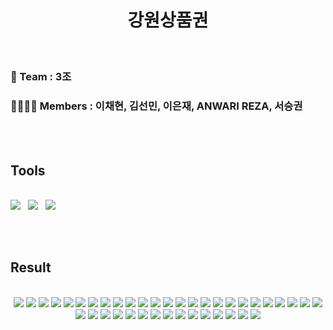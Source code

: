 <div>
  <!-- Title -->
  <div align='center'>
    <h1>강원상품권</h1>
  </div>

  <br>

  <!-- Team -->
  <h3> 🦄 Team : 3조 </h3>
  <h3> 👨‍👩‍👧‍👦 Members : 이채현, 김선민, 이은재, ANWARI REZA, 서승권 </h3>

  <br><br>

  <!-- Tools -->
  <h2> Tools </h2>
  <br>
  <div>
    <img src="https://img.shields.io/badge/androidstudio-3DDC84?style=for-the-badge&logo=androidstudio&logoColor=white"/>&nbsp&nbsp
    <img src="https://img.shields.io/badge/dart-0175C2?style=for-the-badge&logo=dart&logoColor=white"/>&nbsp&nbsp
    <img src="https://img.shields.io/badge/flutter-02569B?style=for-the-badge&logo=flutter&logoColor=white"/>&nbsp&nbsp
  </div>
  
  <br><br>

  <!-- Result Presentation -->
  <h2> Result </h2>
  <br>
  <div align="center">
    <img src="https://github.com/user-attachments/assets/5fa8ea70-0152-4dc3-a53c-c34b6fee4dc2"/>
    <img src="https://github.com/user-attachments/assets/3b8dc436-b7ec-40f0-bad6-ed2335fb956f"/>
    <img src="https://github.com/user-attachments/assets/b2fd02fd-bf92-4fab-aa68-494ac8ecb276"/>
    <img src="https://github.com/user-attachments/assets/d8830b97-8685-41be-aee7-9f277863c733"/>
    <img src="https://github.com/user-attachments/assets/d1141886-f673-46d3-83f1-e93cdf64fbab"/>
    <img src="https://github.com/user-attachments/assets/1418bce7-c5a8-4749-b148-a7c09df050c3"/>
    <img src="https://github.com/user-attachments/assets/8d97f619-30f3-423e-95c3-c8e243058341"/>
    <img src="https://github.com/user-attachments/assets/87574398-4bc0-44da-894f-3fa1ad15476d"/>
    <img src="https://github.com/user-attachments/assets/e75e504b-968a-4cba-a54d-51a46a6a4d4b"/>
    <img src="https://github.com/user-attachments/assets/19b4ba4b-d88e-45c9-9ad6-9d22138bd886"/>
    <img src="https://github.com/user-attachments/assets/792d903d-8fce-41eb-9ea3-a867f79cbcf5"/>
    <img src="https://github.com/user-attachments/assets/50abf59c-ddb6-41f6-85d7-47bc93ae9861"/>
    <img src="https://github.com/user-attachments/assets/cc5606b9-589a-4d20-847e-6306a30e161e"/>
    <img src="https://github.com/user-attachments/assets/0a3a36ca-d55a-46a8-a76f-0f27a8da7bda"/>
    <img src="https://github.com/user-attachments/assets/bdd4e814-de2e-4d52-bb86-ec57ab09b8e5"/>
    <img src="https://github.com/user-attachments/assets/bd0f0f43-0d72-4b9d-9852-4ba9fd5615fe"/>
    <img src="https://github.com/user-attachments/assets/e3f3ea6b-e213-4894-8fba-03f8f7c21383"/>
    <img src="https://github.com/user-attachments/assets/ee04daf4-5dc8-4a5f-b729-88a123398cbb"/>
    <img src="https://github.com/user-attachments/assets/ca06b49b-c37c-4cc3-a126-4f7b07042a0d"/>
    <img src="https://github.com/user-attachments/assets/31029527-a7d2-4e5e-ae3a-28c4a11a93a1"/>
    <img src="https://github.com/user-attachments/assets/76812a9d-bd5f-4648-bd1e-4df15e4a9615"/>
    <img src="https://github.com/user-attachments/assets/2d4aefa0-35eb-42ba-9b1f-dc54991b136f"/>
    <img src="https://github.com/user-attachments/assets/e4ddade2-748b-45fe-8968-1ef938318609"/>
    <img src="https://github.com/user-attachments/assets/9e6a5f86-9c5b-474e-9d16-63353bf20471"/>
    <img src="https://github.com/user-attachments/assets/2fad2dac-6c16-4893-bafa-2a3b18ba1741"/>
    <img src="https://github.com/user-attachments/assets/fad56772-893f-4333-a0bf-6ed45eb42e87"/>
    <img src="https://github.com/user-attachments/assets/7cbffa63-81b3-4e80-9da6-0905dd6d0d0f"/>
    <img src="https://github.com/user-attachments/assets/8e4d405b-d872-4506-8143-1028caf46d1d"/>
    <img src="https://github.com/user-attachments/assets/3b9fcef5-b22b-4d9c-bf8d-62453a1dcec8"/>
    <img src="https://github.com/user-attachments/assets/4662539c-738b-4f6a-9dce-a2d887846342"/>
    <img src="https://github.com/user-attachments/assets/16093afa-995c-4ba9-9882-3e75e70bf85a"/>
    <img src="https://github.com/user-attachments/assets/ab181b18-8bd7-4725-8ea1-ee8413d4d0b6"/>
    <img src="https://github.com/user-attachments/assets/33645216-5fe4-4694-aa3c-8e2fc0ac61ec"/>
    <img src="https://github.com/user-attachments/assets/638932d1-f4cc-442b-9ac1-723c53e5a34f"/>
    <img src="https://github.com/user-attachments/assets/54e43e16-55e6-44ce-8f7a-fb3d112c18d4"/>
    <img src="https://github.com/user-attachments/assets/0dc6c613-0353-498b-8042-f603d7d59d90"/>
    <img src="https://github.com/user-attachments/assets/8f4bbc5a-d026-46ed-8207-8c053e254c71"/>
    <img src="https://github.com/user-attachments/assets/c5bca89f-a981-4fb9-be63-4edd3d8488d0"/>
    <img src="https://github.com/user-attachments/assets/7fa53df4-5093-4a46-b7e9-d7f2e4102b76"/>
    <img src="https://github.com/user-attachments/assets/42029d62-8f6f-4a54-8ef5-c964f2267d89"/>
    
  </div>
